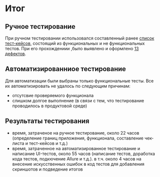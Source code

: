# Итог

## Ручное тестирование
При ручном тестировании использовался составленный ранее [список тест-кейсов](https://github.com/nancygespens/nancygespens-qamid-diplom-1/blob/7151ad78999103ef515298d1476591244c8e5cc2/Cases.xlsx), состоящий из функциональных и не функциональных тестов. При его прохождениии ,было выявлено и оформлено [13 дефектов](https://github.com/nancygespens/nancygespens-qamid-diplom-1/issues).

## Автоматизированниое тестирование
Для автоматизации были выбраны только функциональные тесты. Все их автоматизировать не удалось по следующим причинам:
* отсутсвие проверяемого функционала
* слишком долгое выполнение (в связи с тем, что тестирование проводилось в продуктовой среде)

## Результаты тестирования
* время, затраченое на ручное тестирование, около 22 часов (определение границ приложения, функционала, составление чек-листа и тест-кейсов и т.д.)
* время, затраченное на автоматизированное тестирование и написание UI-тестов, около 55 часов (написание тестов, доработка кода тестов, подкючение Allure и т.д.). в т.ч. около 4 часов на внесение искусственных ошибок в код тестов для добавления скриншотов и подведение итогов

